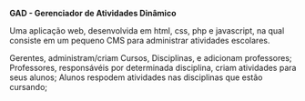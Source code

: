 <strong>GAD - Gerenciador de Atividades Dinâmico</strong>

Uma aplicação web, desenvolvida em html, css, php e javascript, na qual consiste em um pequeno CMS para administrar atividades escolares.

Gerentes, administram/criam Cursos, Disciplinas, e adicionam professores;
Professores, responsávéis por determinada disciplina, criam atividades para seus alunos;
Alunos respodem atividades nas disciplinas que estão cursando;
